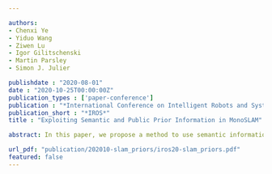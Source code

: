 ```yaml
---

authors:
- Chenxi Ye
- Yiduo Wang
- Ziwen Lu
- Igor Gilitschenski
- Martin Parsley
- Simon J. Julier

publishdate : "2020-08-01"
date : "2020-10-25T00:00:00Z"
publication_types : ['paper-conference']
publication : "*International Conference on Intelligent Robots and Systems (IROS)*"
publication_short : "*IROS*"
title : "Exploiting Semantic and Public Prior Information in MonoSLAM"

abstract: In this paper, we propose a method to use semantic information to improve the use of map priors in a sparse, feature-based MonoSLAM system. To incorporate the priors, the features in the prior and SLAM maps must be associated with one another. Most existing systems build a map using SLAM and then align it with the prior map. However, this approach assumes that the local map is accurate, and the majority of the features within it can be constrained by the prior. We use the intuition that many prior maps are created to provide semantic information. Therefore, valid associations only exist if the features in the SLAM map arise from the same kind of semantic object as the prior map. Using this intuition, we extend ORB-SLAM2 using an open source pre-trained semantic segmentation network (DeepLabV3+) to incorporate prior information from Open Street Map building footprint data. We show that the amount of drift, before loop closing, is significantly smaller than that for original ORB-SLAM2. Furthermore, we show that when ORB-SLAM2 is used as a prior-aided visual odometry system, the tracking accuracy is equal to or better than the full ORB-SLAM2 system without the need for global mapping or loop closure.

url_pdf: "publication/202010-slam_priors/iros20-slam_priors.pdf"
featured: false
---
```


